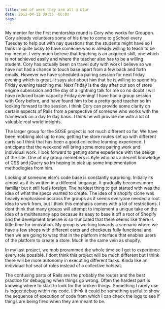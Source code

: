 ```yaml
---
title: end of week they are all a blur
date: 2013-04-12 09:55 -06:00
tags:
---
```


My mentor for the first mentorship round is Cory who works for Groupon. Cory already volunteers some of his time to come to gSchool every Tuesday to help out with nay questions that the students might have so I think Im quite lucky to have someone who is already willing to teach to be my mentor. I very much believe that teaching is an acquired skill, one which is not achieved easily and where the teacher also has to be a willing student. Cory has actually been on travel duty with work I believe so we have not had a chance to touch base apart from a few back and forth emails. However we have scheduled a pairing session for next friday evening which is great. It says alot about him that he is willing to spend his Friday evening teaching me. Next Friday is the day after our son of store engine submission and the day of a lightning talk for me so no doubt I will have reduced brain capacity Friday evening! I have had a group session with Cory before, and have found him to be a pretty good teacher so Im looking forward to the session. I think Cory can provide some clarity on certain aspects of Rails from a perspective of someone who works with the framework on a day to day basis. I think he will provide me with a lot of valuable real world insights.

The larger group for the SOSE project is not much different so far. We have been mobbing alot up to now, getting the store routes set up with different carts so I think that has been a good collective learning experience. I anticipate that the weekend will bring some more pairing work and individual work. I look forward to getting some experience with the design of the site. One of my group memebers is Kyle who has a decent knowledge of CSS and jQuery so Im hoping to pick up some implementation methodlogies from him.

Looking at someone else's code base is constantly surprising. Initially its almost as if its written in a different langauge. It gradually becomes more familiar but it still feels foreign. The hardest thing to get started with was the idea of what the specs wanted to create. The idea of a shopify clone was heavily emphasised accross the groups as it seems everyone needed a root idea to work from, but I think this emphasis comes with a lot of restrictions. I dont think that many groups will attempt to implement a unique take on the idea of a multitenancy app becasue its easy to base it off a root of Shopify and the develpment timeline is so truncated that there seems like there is little time for innovation. My group is working towards a scenario where we have a few shops with different carts and checkouts fully functional and then we are going to wrap that in the platform interface that enables users of the platform to create a store. Much in the same vein as shopify.

In my last project, we mob prorammed the whole time so I got to experience every role possible. I dont think this project will be much different but I think there will be more autonomy in executing different tasks. Kinda like an individual hot seat of roles instead of a collective hotseat.

The confusing parts of Rails are the probably the routes and the best practice for debugging when things go wrong. Often the hardest part is knowing where to start to look for the broken things. Something I rarely use is logger.debug within my code. I think it could be something useful to show the sequence of execution of code from which I can check the logs to see if things are being fired when they are meant to be.






